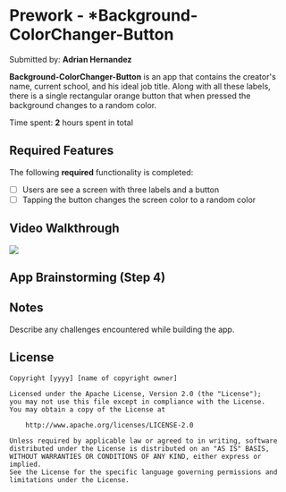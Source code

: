 # Prework - *Background-ColorChanger-Button

Submitted by: **Adrian Hernandez**

**Background-ColorChanger-Button** is an app that contains the creator's name, current school, and his ideal job title. Along with 
all these labels, there is a single rectangular orange button that when pressed the background changes to a random color.

Time spent: **2** hours spent in total

## Required Features

The following **required** functionality is completed:

- [ ] Users are see a screen with three labels and a button
- [ ] Tapping the button changes the screen color to a random color
 
## Video Walkthrough

<div>
    <a href="https://www.loom.com/share/3fc03652a78f4ca0a7b9c9385775e90f">
    </a>
    <a href="https://www.loom.com/share/3fc03652a78f4ca0a7b9c9385775e90f">
      <img style="max-width:300px;" src="https://cdn.loom.com/sessions/thumbnails/3fc03652a78f4ca0a7b9c9385775e90f-with-play.gif">
    </a>
  </div>

## App Brainstorming (Step 4)

## Notes

Describe any challenges encountered while building the app.

## License

    Copyright [yyyy] [name of copyright owner]

    Licensed under the Apache License, Version 2.0 (the "License");
    you may not use this file except in compliance with the License.
    You may obtain a copy of the License at

        http://www.apache.org/licenses/LICENSE-2.0

    Unless required by applicable law or agreed to in writing, software
    distributed under the License is distributed on an "AS IS" BASIS,
    WITHOUT WARRANTIES OR CONDITIONS OF ANY KIND, either express or implied.
    See the License for the specific language governing permissions and
    limitations under the License.

